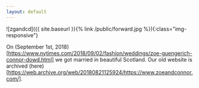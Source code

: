 ```yaml
---
layout: default
---
```


![zgandcd]({{ site.baseurl }}{% link /public/forward.jpg %}){:class="img-responsive"}

On (September 1st, 2018)[https://www.nytimes.com/2018/09/02/fashion/weddings/zoe-guengerich-connor-dowd.html] we got married in beautiful Scotland. Our old website is archived (here)[https://web.archive.org/web/20180821125924/https://www.zoeandconnor.com/].

